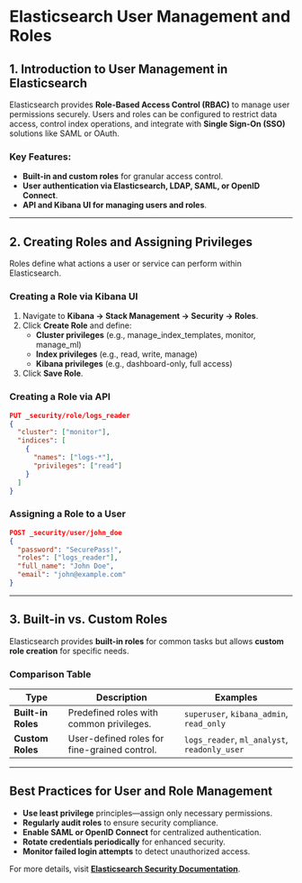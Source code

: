 # Elasticsearch User Management and Roles

## **1. Introduction to User Management in Elasticsearch**
Elasticsearch provides **Role-Based Access Control (RBAC)** to manage user permissions securely. Users and roles can be configured to restrict data access, control index operations, and integrate with **Single Sign-On (SSO)** solutions like SAML or OAuth.

### **Key Features:**
- **Built-in and custom roles** for granular access control.
- **User authentication via Elasticsearch, LDAP, SAML, or OpenID Connect**.
- **API and Kibana UI for managing users and roles**.

---

## **2. Creating Roles and Assigning Privileges**
Roles define what actions a user or service can perform within Elasticsearch.

### **Creating a Role via Kibana UI**
1. Navigate to **Kibana → Stack Management → Security → Roles**.
2. Click **Create Role** and define:
   - **Cluster privileges** (e.g., manage_index_templates, monitor, manage_ml)
   - **Index privileges** (e.g., read, write, manage)
   - **Kibana privileges** (e.g., dashboard-only, full access)
3. Click **Save Role**.

### **Creating a Role via API**
```json
PUT _security/role/logs_reader
{
  "cluster": ["monitor"],
  "indices": [
    {
      "names": ["logs-*"],
      "privileges": ["read"]
    }
  ]
}
```

### **Assigning a Role to a User**
```json
POST _security/user/john_doe
{
  "password": "SecurePass!",
  "roles": ["logs_reader"],
  "full_name": "John Doe",
  "email": "john@example.com"
}
```

---

## **3. Built-in vs. Custom Roles**
Elasticsearch provides **built-in roles** for common tasks but allows **custom role creation** for specific needs.

### **Comparison Table**
| Type | Description | Examples |
|------|------------|----------|
| **Built-in Roles** | Predefined roles with common privileges. | `superuser`, `kibana_admin`, `read_only` |
| **Custom Roles** | User-defined roles for fine-grained control. | `logs_reader`, `ml_analyst`, `readonly_user` |

---

## **Best Practices for User and Role Management**
- **Use least privilege** principles—assign only necessary permissions.
- **Regularly audit roles** to ensure security compliance.
- **Enable SAML or OpenID Connect** for centralized authentication.
- **Rotate credentials periodically** for enhanced security.
- **Monitor failed login attempts** to detect unauthorized access.

For more details, visit **[Elasticsearch Security Documentation](https://www.elastic.co/guide/en/elasticsearch/reference/current/security-settings.html)**.
